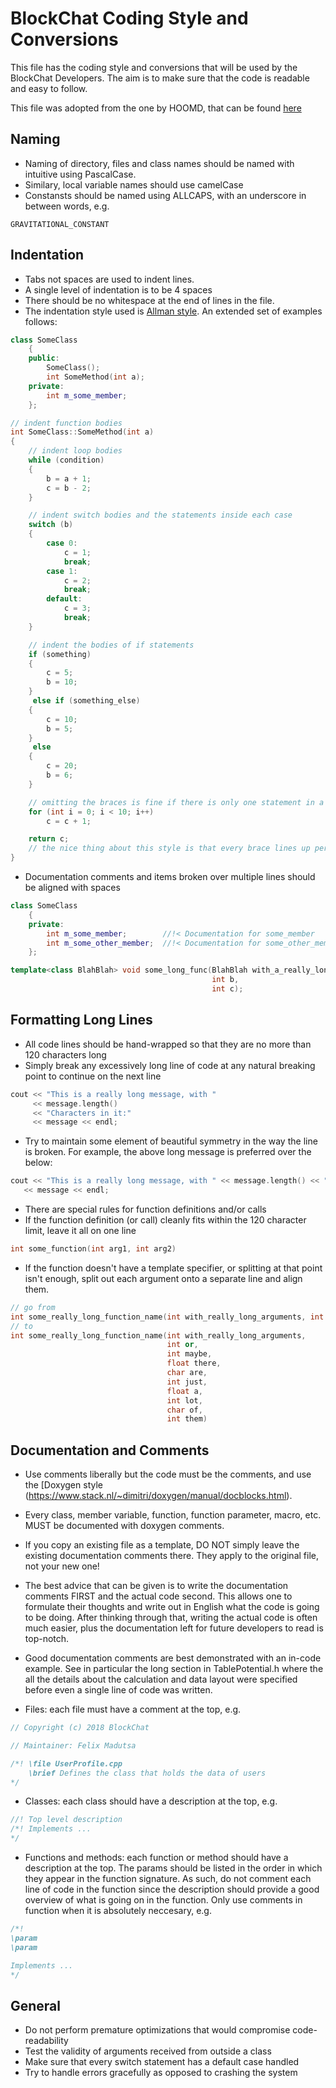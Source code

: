 # BlockChat Coding Style and Conversions

This file has the coding style and conversions that will be used by the BlockChat Developers. The aim is to make
sure that the code is readable and easy to follow.

This file was adopted from the one by HOOMD, that can be found [here](https://bitbucket.org/glotzer/hoomd-blue/src/1e86eec959eb039de52903e08333a4dc7d5af903/SourceConventions.md?at=maint&fileviewer=file-view-default)

## Naming

* Naming of directory, files and class names should be named with intuitive using PascalCase.
* Similary, local variable names should use camelCase
* Constansts should be named using ALLCAPS, with an underscore in between words, e.g. 

```
GRAVITATIONAL_CONSTANT
```

## Indentation
* Tabs not spaces are used to indent lines.
* A single level of indentation is to be 4 spaces
* There should be no whitespace at the end of lines in the file.
* The indentation style used is [Allman style](https://en.wikipedia.org/wiki/Indentation_style#Allman_style).
An extended set of examples follows:

```cpp
class SomeClass
    {
    public:
        SomeClass();
        int SomeMethod(int a);
    private:
        int m_some_member;
    };

// indent function bodies
int SomeClass::SomeMethod(int a)
{
    // indent loop bodies
    while (condition)
    {
        b = a + 1;
        c = b - 2;
    }

    // indent switch bodies and the statements inside each case
    switch (b)
    {
        case 0:
            c = 1;
            break;
        case 1:
            c = 2;
            break;
        default:
            c = 3;
            break;
    }

    // indent the bodies of if statements
    if (something)
    {
        c = 5;
        b = 10;
    }
     else if (something_else)
    {
        c = 10;
        b = 5;
    }
     else
    {
        c = 20;
        b = 6;
    }

    // omitting the braces is fine if there is only one statement in a body (for loops, if, etc.)
    for (int i = 0; i < 10; i++)
        c = c + 1;

    return c;
    // the nice thing about this style is that every brace lines up perfectly with it's mate
}
```

* Documentation comments and items broken over multiple lines should be aligned with spaces
```cpp
class SomeClass
    {
    private:
        int m_some_member;        //!< Documentation for some_member
        int m_some_other_member;  //!< Documentation for some_other_member
    };

template<class BlahBlah> void some_long_func(BlahBlah with_a_really_long_argument_list,
                                             int b,
                                             int c);
```

## Formatting Long Lines
* All code lines should be hand-wrapped so that they are no more than 120 characters long
* Simply break any excessively long line of code at any natural breaking point to continue on the next line

```cpp
cout << "This is a really long message, with "
     << message.length()
     << "Characters in it:"
     << message << endl;
```

* Try to maintain some element of beautiful symmetry in the way the line is broken. For example, the above long message
is preferred over the below:

```cpp
cout << "This is a really long message, with " << message.length() << "Characters in it:"
   << message << endl;
```

* There are special rules for function definitions and/or calls
* If the function definition (or call) cleanly fits within the 120 character limit, leave it all on one line

```cpp
int some_function(int arg1, int arg2)
```

* If the function doesn't have a template specifier, or splitting at that point isn't enough, split out each argument
onto a separate line and align them.

```cpp
// go from
int some_really_long_function_name(int with_really_long_arguments, int or, int maybe, float there, char are, int just, float a, int lot, char of, int them)
// to
int some_really_long_function_name(int with_really_long_arguments,
                                   int or,
                                   int maybe,
                                   float there,
                                   char are,
                                   int just,
                                   float a,
                                   int lot,
                                   char of,
                                   int them)
```

## Documentation and Comments

* Use comments liberally but the code must be the comments, and use the [Doxygen style
(https://www.stack.nl/~dimitri/doxygen/manual/docblocks.html).
* Every class, member variable, function, function parameter, macro, etc. MUST be documented with doxygen comments.
* If you copy an existing file as a template, DO NOT simply leave the existing documentation comments there. They
apply to the original file, not your new one!
* The best advice that can be given is to write the documentation comments FIRST and the actual code second. This
allows one to formulate their thoughts and write out in English what the code is going to be doing. After thinking
through that, writing the actual code is often much easier, plus the documentation left for future developers to read
is top-notch.
* Good documentation comments are best demonstrated with an in-code example. See in particular the long section in
TablePotential.h where the all the details about the calculation and data layout were specified before even a single
line of code was written.

* Files: each file must have a comment at the top, e.g. 

```cpp
// Copyright (c) 2018 BlockChat

// Maintainer: Felix Madutsa

/*! \file UserProfile.cpp
    \brief Defines the class that holds the data of users
*/
```

* Classes: each class should have a description at the top, e.g. 
```cpp
//! Top level description
/*! Implements ...
*/
```

* Functions and methods: each function or method should have a description at the top. The params should be listed in the order in which they appear in the function signature. As such, do not comment each line of code in the function since the description should provide a good overview of what is going on in the function. Only use comments in function when it is absolutely neccesary, e.g. 
```cpp
/*! 
\param
\param 

Implements ...
*/
```

## General

* Do not perform premature optimizations that would compromise code-readability
* Test the validity of arguments received from outside a class
* Make sure that every switch statement has a default case handled
* Try to handle errors gracefully as opposed to crashing the system